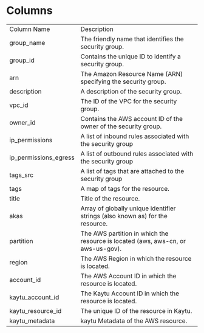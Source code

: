 # Columns  

<table>
	<tr><td>Column Name</td><td>Description</td></tr>
	<tr><td>group_name</td><td>The friendly name that identifies the security group.</td></tr>
	<tr><td>group_id</td><td>Contains the unique ID to identify a security group.</td></tr>
	<tr><td>arn</td><td>The Amazon Resource Name (ARN) specifying the security group.</td></tr>
	<tr><td>description</td><td>A description of the security group.</td></tr>
	<tr><td>vpc_id</td><td>The ID of the VPC for the security group.</td></tr>
	<tr><td>owner_id</td><td>Contains the AWS account ID of the owner of the security group.</td></tr>
	<tr><td>ip_permissions</td><td>A list of inbound rules associated with the security group</td></tr>
	<tr><td>ip_permissions_egress</td><td>A list of outbound rules associated with the security group</td></tr>
	<tr><td>tags_src</td><td>A list of tags that are attached to the security group</td></tr>
	<tr><td>tags</td><td>A map of tags for the resource.</td></tr>
	<tr><td>title</td><td>Title of the resource.</td></tr>
	<tr><td>akas</td><td>Array of globally unique identifier strings (also known as) for the resource.</td></tr>
	<tr><td>partition</td><td>The AWS partition in which the resource is located (aws, aws-cn, or aws-us-gov).</td></tr>
	<tr><td>region</td><td>The AWS Region in which the resource is located.</td></tr>
	<tr><td>account_id</td><td>The AWS Account ID in which the resource is located.</td></tr>
	<tr><td>kaytu_account_id</td><td>The Kaytu Account ID in which the resource is located.</td></tr>
	<tr><td>kaytu_resource_id</td><td>The unique ID of the resource in Kaytu.</td></tr>
	<tr><td>kaytu_metadata</td><td>kaytu Metadata of the AWS resource.</td></tr>
</table>